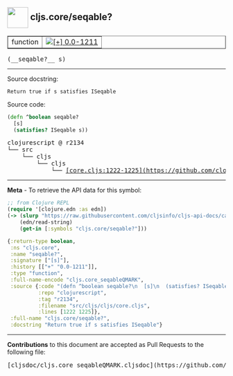 ## <img width="48px" valign="middle" src="http://i.imgur.com/Hi20huC.png"> cljs.core/seqable?

 <table border="1">
<tr>

<td>function</td>
<td><a href="https://github.com/cljsinfo/cljs-api-docs/tree/0.0-1211"><img valign="middle" alt="[+] 0.0-1211" src="https://img.shields.io/badge/+-0.0--1211-lightgrey.svg"></a> </td>
</tr>
</table>

 <samp>
(__seqable?__ s)<br>
</samp>

---




Source docstring:

```
Return true if s satisfies ISeqable
```

Source code:

```clj
(defn ^boolean seqable?
  [s]
  (satisfies? ISeqable s))
```

 <pre>
clojurescript @ r2134
└── src
    └── cljs
        └── cljs
            └── <ins>[core.cljs:1222-1225](https://github.com/clojure/clojurescript/blob/r2134/src/cljs/cljs/core.cljs#L1222-L1225)</ins>
</pre>


---

__Meta__ - To retrieve the API data for this symbol:

```clj
;; from Clojure REPL
(require '[clojure.edn :as edn])
(-> (slurp "https://raw.githubusercontent.com/cljsinfo/cljs-api-docs/catalog/cljs-api.edn")
    (edn/read-string)
    (get-in [:symbols "cljs.core/seqable?"]))
```

```clj
{:return-type boolean,
 :ns "cljs.core",
 :name "seqable?",
 :signature ["[s]"],
 :history [["+" "0.0-1211"]],
 :type "function",
 :full-name-encode "cljs.core_seqableQMARK",
 :source {:code "(defn ^boolean seqable?\n  [s]\n  (satisfies? ISeqable s))",
          :repo "clojurescript",
          :tag "r2134",
          :filename "src/cljs/cljs/core.cljs",
          :lines [1222 1225]},
 :full-name "cljs.core/seqable?",
 :docstring "Return true if s satisfies ISeqable"}

```

---

__Contributions__ to this document are accepted as Pull Requests to the following file:

 <pre>
[cljsdoc/cljs.core_seqableQMARK.cljsdoc](https://github.com/cljsinfo/cljs-api-docs/blob/master/cljsdoc/cljs.core_seqableQMARK.cljsdoc)
</pre>

